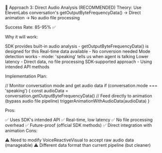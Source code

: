 🚀 Approach 3: Direct Audio Analysis (RECOMMENDED)
Theory: Use ElevenLabs conversation's getOutputByteFrequencyData() → Direct animation → No audio file processing

Success Rate: 85-95% ✅

Why it will work:

SDK provides built-in audio analysis - getOutputByteFrequencyData() is designed for this
Real-time data available - No conversion needed
Mode detection works - mode: 'speaking' tells us when agent is talking
Lower latency - Direct data, no file processing
SDK-supported approach - Using intended API methods


Implementation Plan:

// Monitor conversation mode and get audio data
if (conversation.mode === 'speaking') {
  const audioData = conversation.getOutputByteFrequencyData()
  // Feed directly to animation (bypass audio file pipeline)
  triggerAnimationWithAudioData(audioData)
}

Pros:

✅ Uses SDK's intended API
✅ Real-time, low latency
✅ No file processing overhead
✅ Future-proof (official SDK methods)
✅ Direct integration with animation
Cons:

⚠️ Need to modify VoiceReactiveVisual to accept raw audio data (manageable)
⚠️ Different data format than current pipeline (but cleaner)